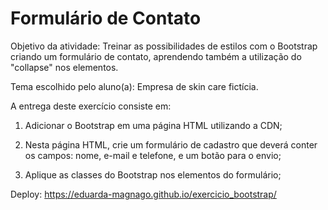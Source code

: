 # Formulário de Contato
Objetivo da atividade: Treinar as possibilidades de estilos com o Bootstrap criando um formulário de contato, aprendendo também a utilização do "collapse" nos elementos.

Tema escolhido pelo aluno(a): Empresa de skin care fictícia.

A entrega deste exercício consiste em:

1) Adicionar o Bootstrap em uma página HTML utilizando a CDN;

2) Nesta página HTML, crie um formulário de cadastro que deverá conter os campos: nome, e-mail e telefone, e um botão para o envio;

3) Aplique as classes do Bootstrap nos elementos do formulário;

Deploy: https://eduarda-magnago.github.io/exercicio_bootstrap/
